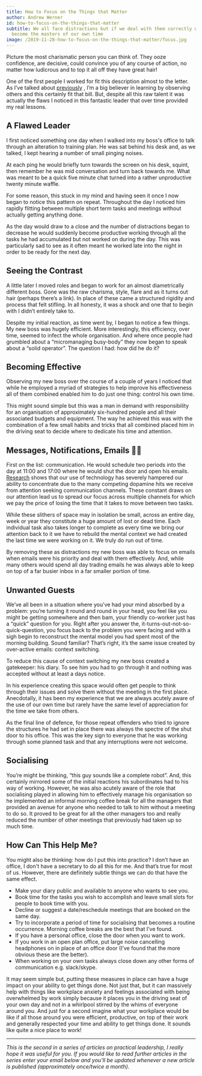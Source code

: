 ```yaml
---
title: How to Focus on the Things that Matter
author: Andrew Werner
id: how-to-focus-on-the-things-that-matter
subtitle: We all face distractions but if we deal with them correctly we can
  become the masters of our own time
image: /2019-11-28-how-to-focus-on-the-things-that-matter/focus.jpg
---
```


Picture the most charismatic person you can think of. They ooze confidence, are
decisive, could convince you of any course of action, no matter how ludicrous
and to top it all off they have great hair!

One of the first people I worked for fit this description almost to the letter.
As I’ve talked about
[previously](https://andrewwerner.blog/articles/2019-11-08-learning-to-lead-quickly)
, I’m a big believer in learning by observing others and this certainly fit that
bill. But, despite all this raw talent it was actually the flaws I noticed in
this fantastic leader that over time provided my real lessons.

## A Flawed Leader

I first noticed something one day when I walked into my boss's office to talk
through an alteration to training plan. He was sat behind his desk and, as we
talked, I kept hearing a number of small pinging noises.

At each ping he would briefly turn towards the screen on his desk, squint, then
remember he was mid conversation and turn back towards me. What was meant to be
a quick five minute chat turned into a rather unproductive twenty minute waffle.

For some reason, this stuck in my mind and having seen it once I now began to
notice this pattern on repeat. Throughout the day I noticed him rapidly flitting
between multiple short term tasks and meetings without actually getting anything
done.

As the day would draw to a close and the number of distractions began to
decrease he would suddenly become productive working through all the tasks he
had accumulated but not worked on during the day. This was particularly sad to
see as it often meant he worked late into the night in order to be ready for the
next day.

## Seeing the Contrast

A little later I moved roles and began to work for an almost diametrically
different boss. Gone was the raw charisma, style, flare and as it turns out hair
(perhaps there’s a link). In place of these came a structured rigidity and
process that felt stifling. In all honesty, it was a shock and one that to begin
with I didn’t entirely take to.

Despite my initial reaction, as time went by, I began to notice a few things.
My new boss was hugely efficient. More interestingly, this efficiency, over
time, seemed to infect the whole organisation. And where once people had
grumbled about a “micromanaging busy-body” they now began to speak about a
“solid operator”. The question I had: how did he do it?

## Becoming Effective

Observing my new boss over the course of a couple of years I noticed that while
he employed a myriad of strategies to help improve his effectiveness all of them
combined enabled him to do just one thing: control his own time.

This might sound simple but this was a man in demand with responsibility for an
organisation of approximately six-hundred people and all their associated
budgets and equipment. The way he achieved this was with the combination of a
few small habits and tricks that all combined placed him in the driving seat to
decide where to dedicate his time and attention.

## Messages, Notifications, Emails :man_shrugging:

First on the list: communication. He would schedule two periods into the day at
11:00 and 17:00 where he would shut the door and open his emails.
[Research](https://www.telegraph.co.uk/science/2016/03/12/humans-have-shorter-attention-span-than-goldfish-thanks-to-smart/)
shows that our use of technology has severely hampered our ability to concentrate
due to the many competing dopamine hits we receive from attention seeking
communication channels. These constant draws on our attention lead us to spread
our focus across multiple channels for which we pay the price of losing the time
that it takes to move between two tasks.

While these slithers of space may in isolation be small, across an entire day,
week or year they constitute a huge amount of lost or dead time. Each individual
task also takes longer to complete as every time we bring our attention back to
it we have to rebuild the mental context we had created the last time we were
working on it. We truly do run out of time.

By removing these as distractions my new boss was able to focus on emails when
emails were his priority and deal with them effectively. And, while many others
would spend all day trading emails he was always able to keep on top of a far
busier inbox in a far smaller portion of time.

## Unwanted Guests

We’ve all been in a situation where you’ve had your mind absorbed by a problem:
you’re turning it round and round in your head, you feel like you might be
getting somewhere and then bam, your friendly co-worker just has a “quick”
question for you. Right after you answer the,
it-turns-out-not-so-quick-question, you focus back to the problem you were
facing and with a sigh begin to reconstruct the mental model you had spent most
of the morning building. Sound familiar? That’s right, it’s the same issue
created by over-active emails: context switching.

To reduce this cause of context switching my new boss created a gatekeeper: his
diary. To see him you had to go through it and nothing was accepted without at
least a days notice.

In his experience creating this space would often get people to think through
their issues and solve them without the meeting in the first place. Anecdotally,
it has been my experience that we are always acutely aware of the use of our own
time but rarely have the same level of appreciation for the time we take from
others.

As the final line of defence, for those repeat offenders who tried to ignore
the structures he had set in place there was always the spectre of the shut door
to his office. This was the key sign to everyone that he was working through
some planned task and that any interruptions were not welcome.

## Socialising

You’re might be thinking, “this guy sounds like a complete robot”. And, this
certainly mirrored some of the initial reactions his subordinates had to his way
of working. However, he was also acutely aware of the role that socialising
played in allowing him to effectively manage his organisation so he implemented
an informal morning coffee break for all the managers that provided an avenue
for anyone who needed to talk to him without a meeting to do so. It proved to be
great for all the other managers too and really reduced the number of other
meetings that previously had taken up so much time.

## How Can This Help Me?

You might also be thinking: how do I put this into practice? I don’t have an
office, I don't have a secretary to do all this for me. And that’s true for most
of us. However, there are definitely subtle things we can do that have the same
effect.

 - Make your diary public and available to anyone who wants to see you.
 - Book time for the tasks you wish to accomplish and leave small slots for people to book time with you.
 - Decline or suggest a date/reschedule meetings that are booked on the same day.
 - Try to incorporate a period of time for socialising that becomes a routine occurrence. Morning coffee breaks are the best that I’ve found.
 - If you have a personal office, close the door when you want to work.
 - If you work in an open plan office, put large noise cancelling headphones on in place of an office door (I’ve found that the more obvious these are the better).
 - When working on your own tasks always close down any other forms of communication e.g. slack/skype.

It may seem simple but, putting these measures in place can have a huge impact
on your ability to get things done. Not just that, but it can massively help
with things like workplace anxiety and feelings associated with being
overwhelmed by work simply because it places you in the driving seat of your own
day and not in a whirlpool stirred by the whims of everyone around you. And just
for a second imagine what your workplace would be like if all those around you
were efficient, productive, on top of their work and generally respected your
time and ability to get things done. It sounds like quite a nice place to work!

---

_This is the second in a series of articles on practical leadership, I really
hope it was useful for you. If you would like to read further articles in the
series enter your email below and you’ll be updated whenever a new article is
published (approximately once/twice a month)._

